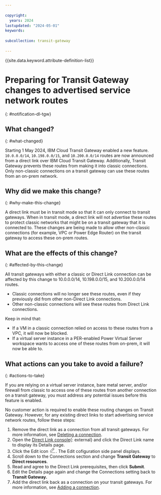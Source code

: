 ```yaml
---

copyright:
  years: 2024
lastupdated: "2024-05-01"
keywords:

subcollection: transit-gateway

---
```


{{site.data.keyword.attribute-definition-list}}

# Preparing for Transit Gateway changes to advertised service network routes
{: #notification-dl-tgw}

## What changed?
{: #what-changed}

Starting 1 May 2024, IBM Cloud Transit Gateway enabled a new feature. `10.0.0.0/14`, `10.198.0.0/15`, and `10.200.0.0/14` routes are now announced from a direct link over IBM Cloud Transit Gateway. Additionally, Transit Gateway prevents these routes from making it into classic connections. Only non-classic connections on a transit gateway can use these routes from an on-prem network.

## Why did we make this change?
{: #why-make-this-change}

A direct link must be in transit mode so that it can only connect to transit gateways. When in transit mode, a direct link will not advertise these routes to protect classic networks that might be on a transit gateway that it is connected to. These changes are being made to allow other non-classic connections (for example, VPC or Power Edge Router) on the transit gateway to access these on-prem routes.

## What are the effects of this change?
{: #affected-by-this-change}

All transit gateways with either a classic or Direct Link connection can be affected by this change to 10.0.0.0/14, 10.198.0.0/15, and 10.200.0.0/14 routes.

 * Classic connections will no longer see these routes, even if they previously did from other non-Direct Link connections.
* Other non-classic connections will see these routes from Direct Link connections.

Keep in mind that:

* If a VM in a classic connection relied on access to these routes from a VPC, it will now be blocked.
* If a virtual server instance in a PER-enabled Power Virtual Server workspace wants to access one of these routes from on-prem, it will now be able to.

## What actions can you take to avoid a failure?
{: #actions-to-take}

If you are relying on a virtual server instance, bare metal server, and/or firewall from classic to access one of these routes from another connection on a transit gateway, you must address any potential issues before this feature is enabled.

No customer action is required to enable these routing changes on Transit Gateway. However, for any existing direct links to start advertising service network routes, follow these steps:

1. Remove the direct link as a connection from all transit gateways. For more information, see [Deleting a connection](/docs/transit-gateway?topic=transit-gateway-deleting-connections&interface=ui).
1. Open the [Direct Link console](/interconnectivity/direct-link){: external} and click the Direct Link name to display its Details page.
1. Click the Edit icon ![Edit icon](/images/edit.png). The Edit cofiguration side panel displays.
1. Scroll down to the Connections section and change **Transit Gateway** to **Direct resources**.
1. Read and agree to the Direct Link prerequisites, then click **Submit**.
1. Edit the Details page again and change the Connections setting back to **Transit Gateway.**
1. Add the direct link back as a connection on your transit gateways. For more information, see [Adding a connection](/docs/transit-gateway?topic=transit-gateway-adding-connections&interface=ui).
